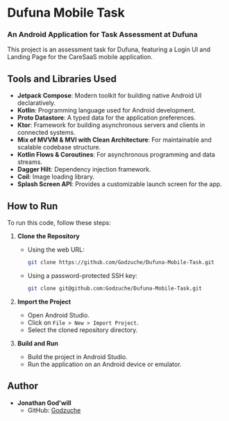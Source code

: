 # Dufuna Mobile Task

### An Android Application for Task Assessment at Dufuna

This project is an assessment task for Dufuna, featuring a Login UI and Landing Page for the CareSaaS mobile application.

## Tools and Libraries Used
- **Jetpack Compose**: Modern toolkit for building native Android UI declaratively.
- **Kotlin**: Programming language used for Android development.
- **Proto Datastore**: A typed data for the application preferences.
- **Ktor**: Framework for building asynchronous servers and clients in connected systems.
- **Mix of MVVM & MVI with Clean Architecture**: For maintainable and scalable codebase structure.
- **Kotlin Flows & Coroutines**: For asynchronous programming and data streams.
- **Dagger Hilt**: Dependency injection framework.
- **Coil**: Image loading library.
- **Splash Screen API**: Provides a customizable launch screen for the app.

## How to Run
To run this code, follow these steps:

1. **Clone the Repository**
   - Using the web URL:
     ```sh
     git clone https://github.com/Godzuche/Dufuna-Mobile-Task.git
     ```
   - Using a password-protected SSH key:
     ```sh
     git clone git@github.com:Godzuche/Dufuna-Mobile-Task.git
     ```

2. **Import the Project**
   - Open Android Studio.
   - Click on `File > New > Import Project`.
   - Select the cloned repository directory.

3. **Build and Run**
   - Build the project in Android Studio.
   - Run the application on an Android device or emulator.

## Author
- **Jonathan God'will**
  - GitHub: [Godzuche](https://github.com/Godzuche/)
